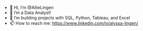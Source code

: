 - 👋 Hi, I’m @AllieLingen
- 👀 I’m a Data Analyst!
- 🌱 I’m building projects with SQL, Python, Tableau, and Excel
- 📫 How to reach me: https://www.linkedin.com/in/alyssa-lingen/

<!---
AllieLingen/AllieLingen is a ✨ special ✨ repository because its `README.md` (this file) appears on your GitHub profile.
You can click the Preview link to take a look at your changes.
--->
